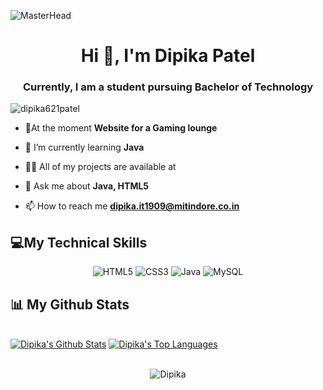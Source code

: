 
![MasterHead](https://media4.giphy.com/media/26tn33aiTi1jkl6H6/giphy.gif) 
   
    
<h1 align="center">Hi 👋, I'm Dipika Patel</h1>
<h3 align="center">Currently, I am a student pursuing Bachelor of Technology </h3>

<p align="left"> <img src="https://komarev.com/ghpvc/?username=dipika621patel&label=Profile%20views&color=0e75b6&style=flat" alt="dipika621patel" /> </p>

- 🔭At the moment **Website for a Gaming lounge**

- 🌱 I’m currently learning **Java**

- 👨‍💻 All of my projects are available at 

- 💬 Ask me about **Java, HTML5**

- 📫 How to reach me **dipika.it1909@mitindore.co.in**


## 💻My Technical Skills

<p align="center">
    
 <img alt="HTML5" src="https://img.shields.io/badge/html5-%23E34F26.svg?&style=for-the-badge&logo=html5&logoColor=white" />
 <img alt="CSS3" src="https://img.shields.io/badge/css3-%231572B6.svg?&style=for-the-badge&logo=css3&logoColor=white" />
 <img alt="Java" src="https://img.shields.io/badge/java-%23ED8B00.svg?&style=for-the-badge&logo=java&logoColor=white" />
 <img alt="MySQL" src="https://img.shields.io/badge/MySQL-00000F?style=for-the-badge&logo=mysql&logoColor=white" />

<!--  <img alt="VS Code" src="https://img.shields.io/badge/Visual_Studio_Code-0078D4?style=for-the-badge&logo=visual%20studio%20code&logoColor=white" /> -->
 
## 📊 My Github Stats

  <br/>
    <a href="https://github.com/dipika621patel/github-readme-stats"><img alt="Dipika's Github Stats" src="https://github-readme-stats.vercel.app/api?username=dipika621patel&show_icons=true&count_private=true&theme=react&hide_border=true&bg_color=0D1117" /></a>
  <a href="https://github.com/dipika621patel/github-readme-stats"><img alt="Dipika's Top Languages" src="https://github-readme-stats.vercel.app/api/top-langs/?username=dipika621patel&langs_count=8&count_private=true&layout=compact&theme=react&hide_border=true&bg_color=0D1117" /></a>
  <br/>
  
  
  <br/>
  <div align="center">
<p><img align="center" src="https://github-readme-streak-stats.herokuapp.com/?user=dipika621patel&theme=react" alt="Dipika"/></p>
  </div>
<br/>


<br/>
<br/>



